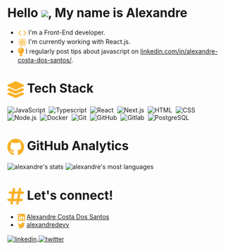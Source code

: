  
<h1>
  Hello <img src="https://raw.githubusercontent.com/kaueMarques/kaueMarques/master/hi.gif" width="30px">, My name is Alexandre
</h1>

<ul>
 <li>
  <span>
   <img src="./icons/code.svg" width="20px" align="center" />
   I'm a Front-End developer.
  </span>
 </li>
 <li>
  <span>
   <img src="./icons/react.svg" width="20px" align="center" />
   I'm currently working with React.js.
  </span>
 </li>
 <li>
  <span>
   <img src="./icons/bulb.svg" width="14px" align="center" />
    I regularly post tips about javascript on <a href="https://www.linkedin.com/in/alexandre-costa-dos-santos/" target="_blank">linkedin.com/in/alexandre-costa-dos-santos/</a>.
  </span>
 </li>
</ul>

# <img src="./icons/stack.svg" width="38px" align="center" /> Tech Stack
![JavaScript](https://img.shields.io/badge/-JavaScript-77133E?style=flat&logo=javascript)&nbsp;
![Typescript](https://img.shields.io/badge/-Typescript-77133E?style=flat&logo=typescript)&nbsp;
![React](https://img.shields.io/badge/-React-77133E?style=flat&logo=react)&nbsp;
![Next.js](https://img.shields.io/badge/-Next.js-77133E?style=flat&logo=next.js)&nbsp;
![HTML](https://img.shields.io/badge/-HTML-77133E?style=flat&logo=HTML5)&nbsp;
![CSS](https://img.shields.io/badge/-CSS-77133E?style=flat&logo=CSS3&logoColor=1572B6)&nbsp; <br />
![Node.js](https://img.shields.io/badge/-Node.js-77133E?style=flat&logo=node.js)&nbsp;
![Docker](https://img.shields.io/badge/-Docker-77133E?style=flat&logo=docker)&nbsp;
![Git](https://img.shields.io/badge/-Git-77133E?style=flat&logo=git)&nbsp;
![GitHub](https://img.shields.io/badge/-GitHub-77133E?style=flat&logo=github)&nbsp;
![Gitlab](https://img.shields.io/badge/-Gitlab-77133E?style=flat&logo=gitlab)&nbsp;
![PostgreSQL](https://img.shields.io/badge/-PostgreSQL-77133E?style=flat&logo=postgresql)&nbsp;

# <img src="./icons/github.svg" width="38px" align="center" /> GitHub Analytics
<img width="530em" src="https://github-readme-stats.vercel.app/api?username=alexandredev3&show_icons=true&theme=great-gatsby" alt="alexandre's stats"/>
<img width="530em" src="https://github-readme-stats.vercel.app/api/top-langs/?username=alexandredev3&layout=compact&theme=great-gatsby" alt="alexandre's most languages"/>

# <img src="./icons/hashtag.svg" width="38px" align="center" /> Let's connect!

<ul>
 <li>
  <span>
   <img src="./icons/linkedin.svg" width="16px" align="center" />
   <a href="https://www.linkedin.com/in/alexandre-costa-dos-santos/" target="_blank">Alexandre Costa Dos Santos</a>
  </span>
 </li>
  <li>
  <span>
   <img src="./icons/twitter.svg" width="16px" align="center" />
   <a href="https://twitter.com/alexandredevv" target="_blank">alexandredevv</a>
  </span>
 </li>
</ul>

<a href="https://www.linkedin.com/in/alexandre-costa-dos-santos/" target="_blank">
  <img align="center" src="https://img.shields.io/badge/-alexandre-77133E?style=flat&logo=linkedin" alt="linkedin"/>
</a>
<a href="https://twitter.com/alexandredevv" target="_blank">
  <img align="center" src="https://img.shields.io/badge/-alexandre-77133E?style=flat&logo=twitter" alt="twitter"/>  
</a>

